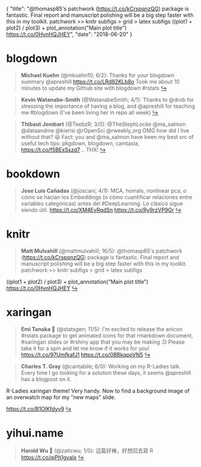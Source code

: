 {
  "title": "@thomasp85's patchwork (https://t.co/kCrspqnzQG) package is fantastic. Final report and manuscript polishing will be a big step faster with this in my toolkit. patchwork &gt;&gt; knitr subfigs &gt; grid &gt; latex subfigs ((plot1 + plot2) / plot3) + plot_annotation(\"Main plot title\") https://t.co/0HvnHQJHEY",
  "date": "2018-06-20"
}

# blogdown

> **Michael Kuehn** (@mkuehn10; 6/2): Thanks for your blogdown summary @apreshill  https://t.co/LRd82KLb8o  Took me about 10 minutes to update my Github site with blogdown #rstats  [&#8618;](https://twitter.com/xieyihui/status/1009218601113542656)

<!-- -->


> **Kevin Watanabe-Smith** (@WatanabeSmith; 4/1): Thanks to @drob for stressing the importance of having a blog, and @apreshill for teaching me #blogdown (I've been living her in repo all week)  [&#8618;](https://twitter.com/xieyihui/status/1009072642207277056)

<!-- -->


> **Thibaut Jombart** (@TeebzR; 3/0): @TheStephLocke @ma_salmon @dataandme @kierisi @rOpenSci @rweekly_org OMG how did I live without that? 😃
Fact: you and @ma_salmon have been my best src of useful tech tips: pkgdown, blogdown, camtasia, https://t.co/f5BExSszd7 ..  THX!  [&#8618;](https://twitter.com/xieyihui/status/1009114335757721600)

<!-- -->


# bookdown

> **Jose Luis Cañadas** (@joscani; 4/1): MCA, homals, nonlinear pca, o cómo se hacían los  Embeddings (o cómo cuantificar relaciones entre variables categóricas) antes del #DeepLearning. Lo clásico sigue siendo útil. 
https://t.co/XM4EyRqdSn
 https://t.co/Ry9rzVP9Gr  [&#8618;](https://twitter.com/xieyihui/status/1009081664893485056)

<!-- -->


# knitr

> **Matt Mulvahill** (@mattmulvahill; 16/5): @thomasp85's patchwork (https://t.co/kCrspqnzQG) package is fantastic. Final report and manuscript polishing will be a big step faster with this in my toolkit.   patchwork &gt;&gt; knitr subfigs &gt; grid &gt; latex subfigs
>
((plot1 + plot2) / plot3) + plot_annotation("Main plot title") https://t.co/0HvnHQJHEY  [&#8618;](https://twitter.com/xieyihui/status/1009141026986921984)

<!-- -->


# xaringan

> **Emi Tanaka 🌾** (@statsgen; 11/5): I'm excited to release the anicon #rstats package to get animated icons for that rmarkdown document,  #xaringan slides or #rshiny app that you may be making :D Please take it for a spin and let me know if it works for you! https://t.co/97UmfkafJ1 https://t.co/0BBkqpoVN5  [&#8618;](https://twitter.com/xieyihui/status/1009253325793972226)

<!-- -->


> **Charles T. Gray** (@cantabile; 6/0): Working on my R-Ladies talk. Every time I go looking for a solution these days, it seems @apreshill has a blogpost on it. 
>
R-Ladies xaringan theme! Very handy. Now to find a background image of an overwatch map for my "new maps" slide.
>
https://t.co/B1OIKfdyv9  [&#8618;](https://twitter.com/xieyihui/status/1009244085545127937)

<!-- -->


# yihui.name

> **Harold Wu ** (@zaticwu; 1/0): 這篇好棒，好想回去寫 R https://t.co/qiPh1gvaIx  [&#8618;](https://twitter.com/xieyihui/status/1009137385500696576)

<!-- -->



